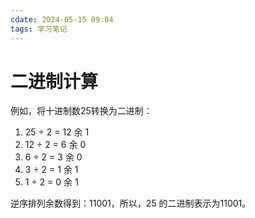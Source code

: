 ```yaml
---
cdate: 2024-05-15 09:04
tags: 学习笔记 
---
```


# 二进制计算

例如，将十进制数25转换为二进制：

1.  25 ÷ 2 = 12 余 1
2.  12 ÷ 2 = 6 余 0
3.  6 ÷ 2 = 3 余 0
4.  3 ÷ 2 = 1 余 1
5.  1 ÷ 2 = 0 余 1

逆序排列余数得到：11001，所以，25 的二进制表示为11001。